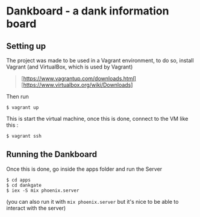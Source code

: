 # Dankboard - a dank information board

## Setting up
The project was made to be used in a Vagrant environment, to do so,
install Vagrant (and VirtualBox, which is used by Vagrant) 

> [https://www.vagrantup.com/downloads.html]
> [https://www.virtualbox.org/wiki/Downloads]

Then run

    $ vagrant up

This is start the virtual machine, once this is done, connect to the VM like this :
 
    $ vagrant ssh

## Running the Dankboard

Once this is done, go inside the apps folder and run the Server

    $ cd apps
    $ cd dankgate
    $ iex -S mix phoenix.server

(you can also run it with ```mix phoenix.server``` but 
it's nice to be able to interact with the server)
